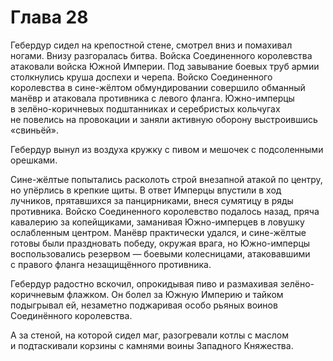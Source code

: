 # Глава 28

Гебердур сидел на крепостной стене, смотрел вниз и помахивал ногами. Внизу разгоралась битва. Войска Соединенного королевства атаковали войска Южной Империи. Под завывание боевых труб армии столкнулись круша доспехи и черепа. Войско Соединенного королевства в сине-жёлтом обмундировании совершило обманный манёвр и атаковала противника с левого фланга. Южно-имперцы в зелёно-коричневых подштанниках и серебристых кольчугах не повелись на провокации и заняли активную оборону выстроившись «свиньёй».

Гебердур вынул из воздуха кружку с пивом и мешочек с подсоленными орешками.

Сине-жёлтые попытались расколоть строй внезапной атакой по центру, но упёрлись в крепкие щиты. В ответ Имперцы впустили в ход лучников, прятавшихся за панцирниками, внеся сумятицу в ряды противника. Войско Соединенного королевство подалось назад, пряча кавалерию за копейщиками, заманивая Южно-имперцев в ловушку ослабленным центром. Манёвр практически удался, и сине-жёлтые готовы были праздновать победу, окружая врага, но Южно-имперцы воспользовались резервом — боевыми колесницами, атаковавшими с правого фланга незащищённого противника.

Гебердур радостно вскочил, опрокидывая пиво и размахивая зелёно-коричневым флажком. Он болел за Южную Империю и тайком подыгрывал ей, незаметно поджаривая особо рьяных воинов Соединённого королевства.

А за стеной, на которой сидел маг, разогревали котлы с маслом и подтаскивали корзины с камнями воины Западного Княжества.
